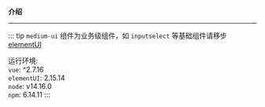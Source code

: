 **介绍**
***  

::: tip 
<code>medium-ui</code> 组件为业务级组件，如 <code>input</code><code>select</code> 等基础组件请移步 [elementUI](https://element.eleme.cn/2.15/#/zh-CN/component/message)   

运行环境:  
<code>vue</code>: ^2.7.16  
<code>elementUI</code>: 2.15.14  
<code>node</code>: v14.16.0  
<code>npm</code>: 6.14.11
:::
